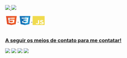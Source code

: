 <div>
   
   <a href="https://github.com/lukejohnsonC">
   <img height="180em" src="https://github-readme-stats.vercel.app/api?username=lukejohnsonC&show_icons=true&theme=radical&include_all_commits=true&count_private=true"/>
   <img height="180em" src="https://github-readme-stats.vercel.app/api/top-langs/?username=lukejohnsonC&layout=compact&langs_count=6&theme=radical"/>

</div>
<div style="display: inline_block"><br>
   
  <img align="center" alt="HTML5" height="30" width="40" src="https://raw.githubusercontent.com/devicons/devicon/master/icons/html5/html5-original.svg">
  <img align="center" alt="CSS3" height="30" width="40" src="https://raw.githubusercontent.com/devicons/devicon/master/icons/css3/css3-original.svg">
  <img align="center" alt="JS" height="30" width="40" src="https://raw.githubusercontent.com/devicons/devicon/master/icons/javascript/javascript-plain.svg">
   
</div>
 
<br>
 
  ### A seguir os meios de contato para me contatar!
 
<div>
  <a target="_blank" href="https://instagram.com/itsjukelohnson"><img src="https://img.shields.io/badge/-Instagram-%23E4405F?style=for-the-badge&logo=instagram&logoColor=white"></a>
  <a href = "mailto:lukejohnson73@hotmail.com" target="_blank"><img src="https://img.shields.io/badge/Email-0078D4?style=for-the-badge&logo=microsoft-outlook&logoColor=white"></a>
  <a href="https://www.linkedin.com/in/luke-campos-a4ab976b/" target="_blank"><img src="https://img.shields.io/badge/-LinkedIn-%230077B5?style=for-the-badge&logo=linkedin&logoColor=white"></a>
   <a href="https://api.whatsapp.com/send?phone=5513991856260" target="_blank"><img src="https://img.shields.io/badge/-WhatsApp-25D366?style=for-the-badge&logo=whatsapp&logoColor=white"></a> 
  <!- 
  ![Snake animation](https://github.com/lukejohnsonC/lukejohnsonC/blob/output/github-contribution-grid-snake.svg)
  ->
</div>
